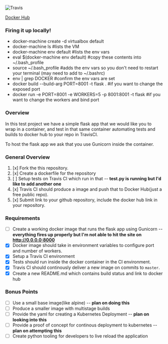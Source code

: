 ![Travis](https://travis-ci.org/morganwalker/simple-python-http.svg?branch=master)

[Docker Hub](https://hub.docker.com/r/jmorganwalker/simple-python-http/)

### Firing it up locally!

* docker-machine create -d virtualbox default
* docker-machine ls #lists the VM
* docker-machine env default #lists the env vars
* eval $(docker-machine env default)  #copy these contents into ~/.bash_profile
* source ~/.bash_profile #adds the env vars so you don't need to restart your terminal (may need to add to ~/.bashrc)
* env | grep DOCKER #confirm the env vars are set
* docker build --build-arg PORT=8001 -t flask . #if you want to change the exposed port
* docker run -e PORT=8001 -e WORKERS=5 -p 8001:8001 -t flask #if you want to change the workers and bind port


### Overview

In this test project we have a simple flask app that we would like you to wrap in a container, and test in that same container
automating tests and builds to docker hub to your repo in TravisCI.

To host the flask app we ask that you use Gunicorn inside the container.

### General Overview

 1. [x] Fork the this repository.
 2. [x] Create a dockerfile for the repository
 3. [ ] Setup tests on Travis CI which run in that -- **test.py is running but I'd like to add another one**
 4. [x] Travis CI should produce a image and push that to Docker Hub(just a free public repo).
 5. [x] Submit link to your github repository, include the docker hub link in your repository.

### Requirements

 * [ ] Create a working docker image that runs the flask app using Gunicorn -- **everything fires up properly but I'm not able to hit the site on http://0.0.0.0:8000**
 * [x] Docker image should take in environment variables to configure port and number of workers.
 * [x] Setup a Travis CI environment
 * [x] Tests should run inside the docker container in the CI environment.
 * [x] Travis CI should continously deliver a new image on commits to `master`.
 * [x] Create a new README.md which contains build status and link to docker hub

### Bonus Points

 * [ ] Use a small base image(like alpine) -- **plan on doing this**
 * [ ] Produce a smaller image with multistage builds
 * [ ] Provide the yaml for creating a Kubernetes Deployment -- **plan on looking into this**
 * [ ] Provide a proof of concept for continous deployment to kubernetes -- **plan on attempting this**
 * [ ] Create python tooling for developers to live reload the application
